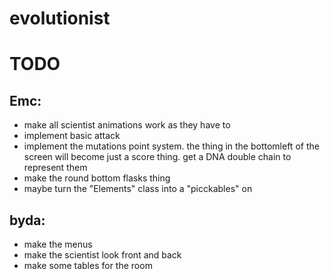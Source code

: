 # evolutionist



# TODO 
## Emc:
- make all scientist animations work as they have to
- implement basic attack
- implement the mutations point system. the thing in the bottomleft of the screen will become just a score thing. get a DNA double chain to represent them
- make the round bottom flasks thing
- maybe turn the "Elements" class into a "picckables" on

## byda:
- make the menus
- make the scientist look front and back
- make some tables for the room
